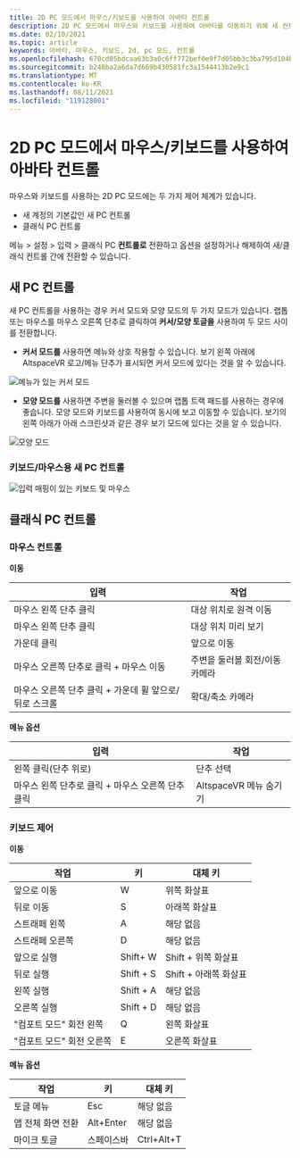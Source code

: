 ```yaml
---
title: 2D PC 모드에서 마우스/키보드를 사용하여 아바타 컨트롤
description: 2D PC 모드에서 마우스와 키보드를 사용하여 아바타를 이동하기 위해 새 컨트롤 구성표와 클래식 컨트롤 구성표 사이를 전환하는 방법을 알아봅니다.
ms.date: 02/10/2021
ms.topic: article
keywords: 아바타, 마우스, 키보드, 2d, pc 모드, 컨트롤
ms.openlocfilehash: 670cd05bdcaa63b3a0c6ff772bef0e9f7d05bb3c3ba795d104bf5d857401a848
ms.sourcegitcommit: b248ba2a6da7d669b430581fc3a1544413b2e9c1
ms.translationtype: MT
ms.contentlocale: ko-KR
ms.lasthandoff: 08/11/2021
ms.locfileid: "119128001"
---
```

# <a name="avatar-controls-with-mousekeyboard-in-2d-pc-mode"></a>2D PC 모드에서 마우스/키보드를 사용하여 아바타 컨트롤

마우스와 키보드를 사용하는 2D PC 모드에는 두 가지 제어 체계가 있습니다.
* 새 계정의 기본값인 새 PC 컨트롤
* 클래식 PC 컨트롤

메뉴 > 설정 > 입력 > 클래식 PC **컨트롤로** 전환하고 옵션을 설정하거나 해제하여 새/클래식 컨트롤 간에 전환할 수 있습니다.

## <a name="new-pc-controls"></a>새 PC 컨트롤

새 PC 컨트롤을 사용하는 경우 커서 모드와 모양 모드의 두 가지 모드가 있습니다. 랩톱 또는 마우스를 마우스 오른쪽 단추로 클릭하여 **커서/모양 토글을** 사용하여 두 모드 사이를 전환합니다.

* **커서 모드를** 사용하면 메뉴와 상호 작용할 수 있습니다. 보기 왼쪽 아래에 AltspaceVR 로고/메뉴 단추가 표시되면 커서 모드에 있다는 것을 알 수 있습니다.

![메뉴가 있는 커서 모드](images/avatar-controls-img-01.png)

* **모양 모드를** 사용하면 주변을 둘러볼 수 있으며 랩톱 트랙 패드를 사용하는 경우에 좋습니다. 모양 모드와 키보드를 사용하여 동시에 보고 이동할 수 있습니다. 보기의 왼쪽 아래가 아래 스크린샷과 같은 경우 보기 모드에 있다는 것을 알 수 있습니다.

![모양 모드](images/avatar-controls-img-02.png)

### <a name="new-pc-controls-for-keyboard--mouse"></a>키보드/마우스용 새 PC 컨트롤

![입력 매핑이 있는 키보드 및 마우스](images/avatar-controls-img-03.png)

## <a name="classic-pc-controls"></a>클래식 PC 컨트롤 

### <a name="mouse-controls"></a>마우스 컨트롤

**이동**

| 입력 | 작업 |
|---|---|
| 마우스 왼쪽 단추 클릭 | 대상 위치로 원격 이동 |
| 마우스 왼쪽 단추 클릭 | 대상 위치 미리 보기 |
| 가운데 클릭 | 앞으로 이동 |
| 마우스 오른쪽 단추로 클릭 + 마우스 이동 | 주변을 둘러볼 회전/이동 카메라 |
| 마우스 오른쪽 단추 클릭 + 가운데 휠 앞으로/뒤로 스크롤 | 확대/축소 카메라 |

**메뉴 옵션**

| 입력 | 작업 |
|---|---|
| 왼쪽 클릭(단추 위로) | 단추 선택 |
| 마우스 왼쪽 단추로 클릭 + 마우스 오른쪽 단추 클릭 | AltspaceVR 메뉴 숨기기 |

### <a name="keyboard-controls"></a>키보드 제어

**이동**

| 작업 | 키 | 대체 키 |
|---|---|---|
| 앞으로 이동 | W | 위쪽 화살표 |
| 뒤로 이동 | S | 아래쪽 화살표 |
| 스트래페 왼쪽 | A | 해당 없음 |
| 스트래페 오른쪽 | D | 해당 없음 |
| 앞으로 실행 | Shift+ W | Shift + 위쪽 화살표 |
| 뒤로 실행 | Shift + S | Shift + 아래쪽 화살표 |
| 왼쪽 실행 | Shift + A | 해당 없음 |
| 오른쪽 실행 | Shift + D | 해당 없음 |
| "컴포트 모드" 회전 왼쪽 | Q | 왼쪽 화살표 |
| "컴포트 모드" 회전 오른쪽 | E | 오른쪽 화살표 |

**메뉴 옵션**

| 작업 | 키 | 대체 키 |
|---|---|---|
| 토글 메뉴 | Esc | 해당 없음 |
| 앱 전체 화면 전환 | Alt+Enter | 해당 없음 |
| 마이크 토글 | 스페이스바 | Ctrl+Alt+T |